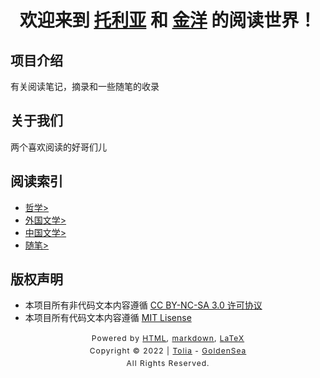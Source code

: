# <center>欢迎来到 [托利亚](https://github.com/Tolia-GH) 和 [金洋](https://github.com/golden-sea) 的阅读世界！</center>

## 项目介绍
有关阅读笔记，摘录和一些随笔的收录

## 关于我们
两个喜欢阅读的好哥们儿

## 阅读索引

- [哲学>](哲学/README.md)
- [外国文学>](外国文学/README.md)
- [中国文学>](中国文学/README.md)
- [随笔>](404.md)

## 版权声明
- 本项目所有非代码文本内容遵循 [CC BY-NC-SA 3.0 许可协议](https://creativecommons.org/licenses/by-nc-sa/3.0/deed.zh)
- 本项目所有代码文本内容遵循 [MIT Lisense](LICENSE)

<style type="text/css">
    #footer {
        position: relative;
        margin: 0 auto;
        line-height: 20px;
        text-align: center;
        font-size: 12px;
        letter-spacing: 1px;
    }
 
    .content {
        height: 1800px;
        width: 100%;
        text-align: center;
    }
</style>
<div id="footer">
    Powered by
    <a href="https://html5up.net">HTML</a>, 
    <a href="https://markdown.com.cn/">markdown</a>, 
    <a href="https://www.latex-project.org/">LaTeX</a>
    <br>
    Copyright © 2022 | 
    <a href="https://tolia-gh.github.io">Tolia</a> - 
    <a href="https://github.com/golden-sea">GoldenSea</a>
    <br>
    All Rights Reserved.
    <br>
</div>
